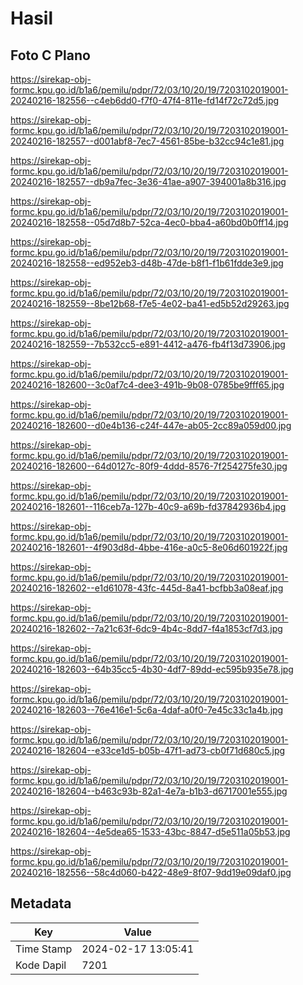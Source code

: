 # Hasil

## Foto C Plano

https://sirekap-obj-formc.kpu.go.id/b1a6/pemilu/pdpr/72/03/10/20/19/7203102019001-20240216-182556--c4eb6dd0-f7f0-47f4-811e-fd14f72c72d5.jpg

https://sirekap-obj-formc.kpu.go.id/b1a6/pemilu/pdpr/72/03/10/20/19/7203102019001-20240216-182557--d001abf8-7ec7-4561-85be-b32cc94c1e81.jpg

https://sirekap-obj-formc.kpu.go.id/b1a6/pemilu/pdpr/72/03/10/20/19/7203102019001-20240216-182557--db9a7fec-3e36-41ae-a907-394001a8b316.jpg

https://sirekap-obj-formc.kpu.go.id/b1a6/pemilu/pdpr/72/03/10/20/19/7203102019001-20240216-182558--05d7d8b7-52ca-4ec0-bba4-a60bd0b0ff14.jpg

https://sirekap-obj-formc.kpu.go.id/b1a6/pemilu/pdpr/72/03/10/20/19/7203102019001-20240216-182558--ed952eb3-d48b-47de-b8f1-f1b61fdde3e9.jpg

https://sirekap-obj-formc.kpu.go.id/b1a6/pemilu/pdpr/72/03/10/20/19/7203102019001-20240216-182559--8be12b68-f7e5-4e02-ba41-ed5b52d29263.jpg

https://sirekap-obj-formc.kpu.go.id/b1a6/pemilu/pdpr/72/03/10/20/19/7203102019001-20240216-182559--7b532cc5-e891-4412-a476-fb4f13d73906.jpg

https://sirekap-obj-formc.kpu.go.id/b1a6/pemilu/pdpr/72/03/10/20/19/7203102019001-20240216-182600--3c0af7c4-dee3-491b-9b08-0785be9fff65.jpg

https://sirekap-obj-formc.kpu.go.id/b1a6/pemilu/pdpr/72/03/10/20/19/7203102019001-20240216-182600--d0e4b136-c24f-447e-ab05-2cc89a059d00.jpg

https://sirekap-obj-formc.kpu.go.id/b1a6/pemilu/pdpr/72/03/10/20/19/7203102019001-20240216-182600--64d0127c-80f9-4ddd-8576-7f254275fe30.jpg

https://sirekap-obj-formc.kpu.go.id/b1a6/pemilu/pdpr/72/03/10/20/19/7203102019001-20240216-182601--116ceb7a-127b-40c9-a69b-fd37842936b4.jpg

https://sirekap-obj-formc.kpu.go.id/b1a6/pemilu/pdpr/72/03/10/20/19/7203102019001-20240216-182601--4f903d8d-4bbe-416e-a0c5-8e06d601922f.jpg

https://sirekap-obj-formc.kpu.go.id/b1a6/pemilu/pdpr/72/03/10/20/19/7203102019001-20240216-182602--e1d61078-43fc-445d-8a41-bcfbb3a08eaf.jpg

https://sirekap-obj-formc.kpu.go.id/b1a6/pemilu/pdpr/72/03/10/20/19/7203102019001-20240216-182602--7a21c63f-6dc9-4b4c-8dd7-f4a1853cf7d3.jpg

https://sirekap-obj-formc.kpu.go.id/b1a6/pemilu/pdpr/72/03/10/20/19/7203102019001-20240216-182603--64b35cc5-4b30-4df7-89dd-ec595b935e78.jpg

https://sirekap-obj-formc.kpu.go.id/b1a6/pemilu/pdpr/72/03/10/20/19/7203102019001-20240216-182603--76e416e1-5c6a-4daf-a0f0-7e45c33c1a4b.jpg

https://sirekap-obj-formc.kpu.go.id/b1a6/pemilu/pdpr/72/03/10/20/19/7203102019001-20240216-182604--e33ce1d5-b05b-47f1-ad73-cb0f71d680c5.jpg

https://sirekap-obj-formc.kpu.go.id/b1a6/pemilu/pdpr/72/03/10/20/19/7203102019001-20240216-182604--b463c93b-82a1-4e7a-b1b3-d6717001e555.jpg

https://sirekap-obj-formc.kpu.go.id/b1a6/pemilu/pdpr/72/03/10/20/19/7203102019001-20240216-182604--4e5dea65-1533-43bc-8847-d5e511a05b53.jpg

https://sirekap-obj-formc.kpu.go.id/b1a6/pemilu/pdpr/72/03/10/20/19/7203102019001-20240216-182556--58c4d060-b422-48e9-8f07-9dd19e09daf0.jpg


## Metadata

| Key        | Value               |
| ---------- | ------------------- |
| Time Stamp | 2024-02-17 13:05:41 |
| Kode Dapil | 7201                |



